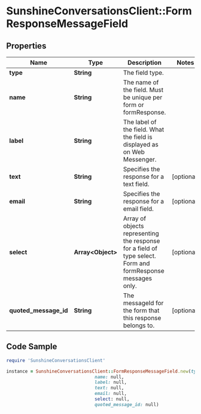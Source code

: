 # SunshineConversationsClient::FormResponseMessageField

## Properties

Name | Type | Description | Notes
------------ | ------------- | ------------- | -------------
**type** | **String** | The field type. | 
**name** | **String** | The name of the field. Must be unique per form or formResponse. | 
**label** | **String** | The label of the field. What the field is displayed as on Web Messenger. | 
**text** | **String** | Specifies the response for a text field. | [optional] 
**email** | **String** | Specifies the response for a email field. | [optional] 
**select** | **Array&lt;Object&gt;** | Array of objects representing the response for a field of type select. Form and formResponse messages only. | [optional] 
**quoted_message_id** | **String** | The messageId for the form that this response belongs to. | [optional] 

## Code Sample

```ruby
require 'SunshineConversationsClient'

instance = SunshineConversationsClient::FormResponseMessageField.new(type: null,
                                 name: null,
                                 label: null,
                                 text: null,
                                 email: null,
                                 select: null,
                                 quoted_message_id: null)
```


